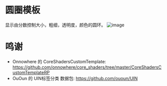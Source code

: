 # 圆圈模板
显示由分数控制大小，粗细，透明度，颜色的圆环。
![image](https://github.com/SL0ANE/imgs/blob/main/minecraft/CircleTemplate/2021-12-13_19.21.53.png)

# 鸣谢
- Onnowhere 的 CoreShadersCustomTemplate: https://github.com/onnowhere/core_shaders/tree/master/CoreShadersCustomTemplateRP
- OuOun 的 UIN标签分类 数据包: https://github.com/ououn/UIN
